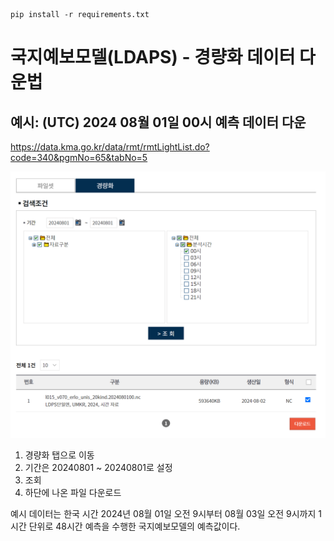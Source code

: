 ```
pip install -r requirements.txt
```
# 국지예보모델(LDAPS) - 경량화 데이터 다운법
## 예시: (UTC) 2024 08월 01일 00시 예측 데이터 다운

https://data.kma.go.kr/data/rmt/rmtLightList.do?code=340&pgmNo=65&tabNo=5

![2024년 08 01 LDAPS 예측 데이터 다운 화면](images/20240801_LDPS.png)

1. 경량화 탭으로 이동
2. 기간은 20240801 ~ 20240801로 설정
3. 조회
4. 하단에 나온 파일 다운로드

예시 데이터는 한국 시간 2024년 08월 01일 오전 9시부터 08월 03일 오전 9시까지 1시간 단위로 48시간 예측을 수행한 국지예보모델의 예측값이다.
